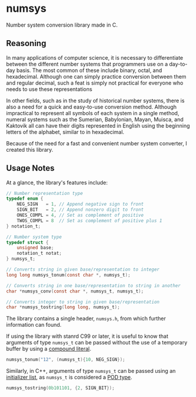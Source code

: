 # numsys
Number system conversion library made in C.

## Reasoning
In many applications of computer science, it is necessary to differentiate between the different number systems that programmers use on a day-to-day basis. The most common of these include binary, octal, and hexadecimal. Although one can simply practice conversion between them and regular decimal, such a feat is simply not practical for everyone who needs to use these representations

In other fields, such as in the study of historical number systems, there is also a need for a quick and easy-to-use conversion method. Although impractical to represent all symbols of each system in a single method, numeral systems such as the Sumerian, Babylonian, Mayan, Muisca, and Kaktovik all can have their digits represented in English using the beginning letters of the alphabet, similar to in hexadecimal.

Because of the need for a fast and convenient number system converter, I created this library.

## Usage Notes
At a glance, the library's features include:
```C
// Number representation type
typedef enum {
	NEG_SIGN   = 1,	// Append negative sign to front
	SIGN_BIT   = 2,	// Append nonzero digit to front
	ONES_COMPL = 4,	// Set as complement of positive
	TWOS_COMPL = 8	// Set as complement of positive plus 1
} notation_t;

// Number system type
typedef struct {
	unsigned base;
	notation_t notat;
} numsys_t;

// Converts string in given base/representation to integer
long long numsys_tonum(const char *, numsys_t);

// Converts string in one base/representation to string in another
char *numsys_conv(const char *, numsys_t, numsys_t);

// Converts integer to string in given base/representation
char *numsys_tostring(long long, numsys_t);
```
The library contains a single header, `numsys.h`, from which further information can found.

If using the library with stanrd C99 or later, it is useful to know that arguments of type `numsys_t` can be passed without the use of a temporary buffer by using a [compound literal](https://en.cppreference.com/w/c/language/compound_literal).
```C
numsys_tonum("12", (numsys_t){10, NEG_SIGN});
```
Similarly, in C++, arguments of type `numsys_t` can be passed using an [initializer list](https://en.cppreference.com/w/cpp/utility/initializer_list), as `numsys_t` is considered a [POD type](https://stackoverflow.com/questions/146452/what-are-pod-types-in-c).
```C++
numsys_tostring(0b101101, {2, SIGN_BIT});
```
